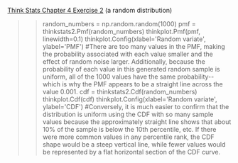 [Think Stats Chapter 4 Exercise 2](http://greenteapress.com/thinkstats2/html/thinkstats2005.html#toc41) (a random distribution)

>> random_numbers = np.random.random(1000)
pmf = thinkstats2.Pmf(random_numbers)
thinkplot.Pmf(pmf, linewidth=0.1)
thinkplot.Config(xlabel='Random variate', ylabel='PMF')
#There are too many values in the PMF, making the probability associated with each value smaller and the effect of random noise larger. Additionally, because the probability of each value in this generated random sample is uniform, all of the 1000 values have the same probability--which is why the PMF appears to be a straight line across the value 0.001.
cdf = thinkstats2.Cdf(random_numbers)
thinkplot.Cdf(cdf)
thinkplot.Config(xlabel='Random variate', ylabel='CDF')
#Conversely, it is much easier to confirm that the distribution is uniform using the CDF with so many sample values because the approximately straight line shows that about 10% of the sample is below the 10th percentile, etc. If there were more common values in any percentile rank, the CDF shape would be a steep vertical line, while fewer values would be represented by a flat horizontal section of the CDF curve.
